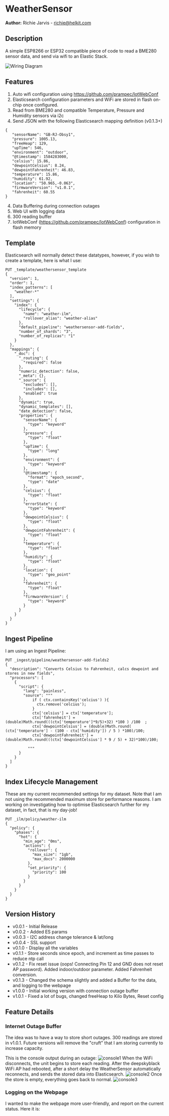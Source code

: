 # WeatherSensor
__Author:__ Richie Jarvis - richie@helkit.com
## Description
A simple ESP8266 or ESP32 compatible piece of code to read a BME280 sensor data, and send via wifi to an Elastic Stack.

![Wiring Diagram](https://github.com/richiejarvis/iotprojects/blob/master/WeatherSensor/ESP32-BME280.png)

## Features
1. Auto wifi configuration using https://github.com/prampec/IotWebConf
2. Elasticsearch configuration parameters and WiFi are stored in flash on-chip once configured.
2. Read from BME280 and compatible Temperature, Pressure and Humidity sensors via i2c
3. Send JSON with the following Elasticsearch mapping definition (v0.1.3+)
 ```
 {
    "sensorName": "GB-RJ-Obsy1",
    "pressure": 1005.13,
    "freeHeap": 129,
    "upTime": 546,
    "environment": "outdoor",
    "@timestamp": 1584283000,
    "celsius": 15.86,
    "dewpointCelsius": 8.24,
    "dewpointFahrenheit": 46.83,
    "temperature": 15.86,
    "humidity": 61.92,
    "location": "50.965,-0.063",
    "firmwareVersion": "v1.0.1",
    "fahrenheit": 60.55
 }
 ```
4. Data Buffering during connection outages
5. Web UI with logging data
6. 300 reading buffer
7. IotWebConf (https://github.com/prampec/IotWebConf) configuration in flash memory

## Template
Elasticsearch will normally detect these datatypes, however, if you wish to create a template, here is what I use:

```
PUT _template/weathersensor_template
{
  "version": 1,
  "order": 1,
  "index_patterns": [
    "weather-*"
  ],
  "settings": {
    "index": {
      "lifecycle": {
        "name": "weather-ilm",
        "rollover_alias": "weather-alias"
      },
      "default_pipeline": "weathersensor-add-fields",
      "number_of_shards": "3",
      "number_of_replicas": "1"
    }
  },
  "mappings": {
    "_doc": {
      "_routing": {
        "required": false
      },
      "numeric_detection": false,
      "_meta": {},
      "_source": {
        "excludes": [],
        "includes": [],
        "enabled": true
      },
      "dynamic": true,
      "dynamic_templates": [],
      "date_detection": false,
      "properties": {
        "sensorName": {
          "type": "keyword"
        },
        "pressure": {
          "type": "float"
        },
        "upTime": {
          "type": "long"
        },
        "environment": {
          "type": "keyword"
        },
        "@timestamp": {
          "format": "epoch_second",
          "type": "date"
        },
        "celsius": {
          "type": "float"
        },
        "errorState": {
          "type": "keyword"
        },
        "dewpointCelsius": {
          "type": "float"
        },
        "dewpointFahrenheit": {
          "type": "float"
        },
        "temperature": {
          "type": "float"
        },
        "humidity": {
          "type": "float"
        },
        "location": {
          "type": "geo_point"
        },
        "fahrenheit": {
          "type": "float"
        },
        "firmwareVersion": {
          "type": "keyword"
        }
      }
    }
  }
}
```
## Ingest Pipeline
I am using an Ingest Pipeline:

```
PUT _ingest/pipeline/weathersensor-add-fields2
{
  "description": "Converts Celsius to Fahrenheit, calcs dewpoint and stores in new fields",
  "processors": [
    {
      "script": {
        "lang": "painless",
        "source": """
            if ( ctx.containsKey('celcius') ){
              ctx.remove('celcius');
            }
            ctx['celsius'] = ctx['temperature'];
            ctx['fahrenheit'] = (double)Math.round(((ctx['temperature']*9/5)+32) *100 ) /100  ;
            ctx['dewpointCelsius'] = (double)Math.round( (ctx['temperature'] - (100 - ctx['humidity']) / 5 ) *100)/100;
            ctx['dewpointFahrenheit'] = (double)Math.round(((ctx['dewpointCelsius'] * 9 / 5) + 32)*100)/100;

          """
      }
    }
  ]
}
```

## Index Lifecycle Management
These are my current recommended settings for my dataset.  Note that I am not using the recommended maximum store for performance reasons.  I am working on investigating how to optimise Elasticsearch further for my dataset, in fact, that is my day-job!

```
PUT _ilm/policy/weather-ilm
{
  "policy": {
    "phases": {
      "hot": {
        "min_age": "0ms",
        "actions": {
          "rollover": {
            "max_size": "1gb",
            "max_docs": 2000000
          },
          "set_priority": {
            "priority": 100
          }
        }
      }
    }
  }
}
```

## Version History
* v0.0.1 - Initial Release
* v0.0.2 - Added ES params
* v0.0.3 - I2C address change tolerance & lat/long
* v0.0.4 - SSL support
* v0.1.0 - Display all the variables
* v0.1.1 - Store seconds since epoch, and increment as time passes to reduce ntp call
* v0.1.2 - Fix reset issue (oops! Connecting Pin 12 and GND does not reset AP password).
         Added indoor/outdoor parameter.
         Added Fahrenheit conversion.
* v0.1.3 - Changed the schema slightly and added a Buffer for the data, and logging to the webpage
* v1.0.0 - Initial working version with connection outage buffer
* v1.0.1 - Fixed a lot of bugs, changed freeHeap to Kilo Bytes, Reset config

## Feature Details
### Internet Outage Buffer
The idea was to have a way to store short outages.  300 readings are stored in v1.0.1.  Future versions will remove the "cruft" that I am storing currently to increase capacity.

This is the console output during an outage:
![console1](https://user-images.githubusercontent.com/900210/74748883-2720fc80-5261-11ea-8872-bc12d5c321b1.png)
When the WiFi disconnects, the unit begins to store each reading.  After the deepskyblack WiFi AP had rebooted, after a short delay the WeatherSensor automatically reconnects, and sends the stored data into Elasticsearch.
![console2](https://user-images.githubusercontent.com/900210/74749026-64858a00-5261-11ea-8aba-18154734d947.png)
Once the store is empty, everything goes back to normal.
![console3](https://user-images.githubusercontent.com/900210/74749043-6fd8b580-5261-11ea-9dbc-b2879aed0308.png)

### Logging on the Webpage
I wanted to make the webpage more user-friendly, and report on the current status.  Here it is:






